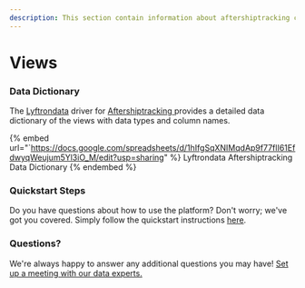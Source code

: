 ```yaml
---
description: This section contain information about aftershiptracking connector views information
---
```


# Views

### Data Dictionary

The [Lyftrondata](https://www.lyftrondata.com/) driver for [Aftershiptracking](https://www.lyftrondata.com/integration/sales-analytics/aftership-tracking//)[ ](https://www.lyftrondata.com/integration/aftershiptracking/)provides a detailed data dictionary of the views with data types and column names.

{% embed url="`https://docs.google.com/spreadsheets/d/1hIfgSqXNIMqdAp9f77flI61EfdwyqWeujum5Yl3iO_M/edit?usp=sharing" %}
Lyftrondata Aftershiptracking Data Dictionary
{% endembed %}

### Quickstart Steps

Do you have questions about how to use the platform? Don't worry; we've got you covered. Simply follow the quickstart instructions [here](../README.md).

### Questions? <a href="#questions" id="questions"></a>

We're always happy to answer any additional questions you may have! [Set up a meeting with our data experts.](https://www.lyftrondata.com/book-a-meeting/)



